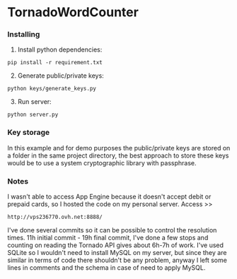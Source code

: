 # TornadoWordCounter
### Installing

1) Install python dependencies:

```
pip install -r requirement.txt
```

2) Generate public/private keys:

```
python keys/generate_keys.py
```

3) Run server:

```
python server.py
```

### Key storage

In this example and for demo purposes the public/private keys are stored on a folder in the same project directory, the best approach to store these keys would be to use a system cryptographic library with passphrase.

### Notes

I wasn't able to access App Engine because it doesn't accept debit or prepaid cards, so I hosted the code on my personal server. Access >>
```
http://vps236770.ovh.net:8888/
```

I've done several commits so it can be possible to control the resolution times. 11h initial commit - 19h final commit, I've done a few stops and counting on reading the Tornado API gives about 6h-7h of work. I've used SQLite so I wouldn't need to install MySQL on my server, but since they are similar in terms of code there shouldn't be any problem, anyway I left some lines in comments and the schema in case of need to apply MySQL.
